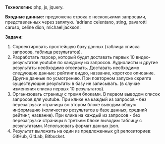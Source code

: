 <p><strong>Технологии:</strong> php, js, jquery.</p>

<p><strong>Входные данные:</strong> предложена строка с несколькими запросами, представленных через запятую.  'adriano celentano, sting, pavarotti caruso, celine dion, michael jackson'.</p> 

<p><strong>Задачи:</strong></p> 
<ol>
<li>Спроектировать простейшую базу данных (таблица списка запросов, таблица результатов).</li>
<li>Разработать парсер, который будет доставать первых 10 видео-результатов youtube по каждому из запросов. Аудиолисты и другие результаты необходимо отсеивать. Доставать необходимо следующие данные: рейтинг видео, название, короткое описание. Другие данные по усмотрению. При повторном запуске скрипта существующие результаты в базу не записывать. (в случае изменения списка первых 10 результатов).</li>
<li>Организовать страницу с тремя блоками. 
В первом выводом список запросов для youtube. 
При клике на каждый из запросов - без перезагрузки страницы во втором блоке выводим общую информацию (количество результатов в базе данных, средний рейтинг, название). 
При клике на каждый из запросов - без перезагрузки страницы в третьем блоке выводим таблицу с результатами.
Использовать формат данных json.</li>
<li>Результат выложить на один из предложенных git репозиториев: GitHub, GitLab, Bitbucket.</li>
<ol>